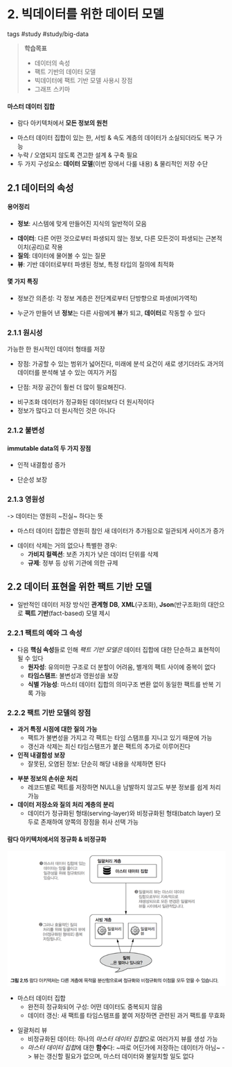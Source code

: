 # 2. 빅데이터를 위한 데이터 모델
tags #study #study/big-data

> **학습목표**  
> - 데이터의 속성  
> - 팩트 기반의 데이터 모델  
> - 빅데이터에 팩트 기반 모델 사용시 장점  
> - 그래프 스키마   

#### 마스터 데이터 집합
- 람다 아키텍처에서 **모든 정보의 원천**
* 마스터 데이터 집합이 있는 한, 서빙 & 속도 계층의 데이터가 소실되더라도 복구 가능 
* 누락 / 오염되지 않도록 견고한 설계 & 구축 필요 
* 두 가지 구성요소: **데이터 모델**(이번 장에서 다룰 내용)  & 물리적인 저장 수단 

## 2.1 데이터의 속성 
#### 용어정리
- **정보**: 시스템에 맞게 만들어진 지식의 일반적이 모음
* **데이터**: 다른 어떤 것으로부터 파생되지 않는 정보, 다른 모든것이 파생되는 근본적 이치(공리)로 작용
* **질의**: 데이터에 물어볼 수 있는 질문
* **뷰**: 기반 데이터로부터 파생된 정보, 특정 타입의 질의에 최적화

####  몇 가지 특징
- 정보간 의존성: 각 정보 계층은 전단계로부터 단방향으로 파생(비가역적)
* 누군가 만들어 낸 **정보**는 다른 사람에게 **뷰**가 되고, **데이터**로 작동할 수 있다

### 2.1.1 원시성 
가능한 한 원시적인 데이터 형태를 저장
- 장점: 가공할 수 있는 범위가 넓어진다, 미래에 분석 요건이 새로 생기더라도 과거의 데이터를 분석해 낼 수 있는 여지가 커짐 
* 단점: 저장 공간이 훨씬 더 많이 필요해진다. 

- 비구조화 데이터가 정규화된 데이터보다 더 원시적이다 
- 정보가 많다고 더 원시적인 것은 아니다 

### 2.1.2 불변성
#### immutable data의 두 가지 장점 
- 인적 내결함성 증가
* 단순성 보장

### 2.1.3 영원성
-> 데이터는 영원히 ~진실~ 하다는 뜻 
- 마스터 데이터 집합은 영원히 참인 새 데이터가 추가됨으로 일관되게 사이즈가 증가
* 데이터 삭제는 거의 없으나 특별한 경우: 
	- **가비지 컬렉션**: 보존 가치가 낮은 데이터 단위를 삭제
	- **규제**: 정부 등 상위 기관에 의한 규제


## 2.2 데이터 표현을 위한 팩트 기반 모델 
- 일반적인 데이터 저장 방식인 **관계형 DB**, **XML**(구조화), **Json**(반구조화)의 대안으로 **팩트 기반**(fact-based) 모델 제시 
 
### 2.2.1 팩트의 예와 그 속성 
- 다음 **핵심 속성**들로 인해 *팩트 기반 모델은* 데이터 집합에 대한 단순하고 표현적이 될 수 있다 
	* **원자성**: 유의미한 구조로 더 분할이 어려움, 별개의 팩트 사이에 중복이 없다 
	* **타임스탬프**: 불변성과 영원성을 보장
	* **식별 가능성**: 마스터 데이터 집합의 의미구조 변환 없이 동일한 팩트를 반복 기록 가능 


### 2.2.2 팩트 기반 모델의 장점 
- **과거 특정 시점에 대한 질의 가능**
	* 팩트가 불변성을 가지고 각 팩트는 타임 스탬프를 지니고 있기 때문에 가능 
	* 갱신과 삭제는 최신 타임스탬프가 붙은 팩트의 추가로 이루어진다 
- **인적 내결함성 보장**
	* 잘못된, 오염된 정보: 단순히 해당 내용을 삭제하면 된다 
* **부분 정보의 손쉬운 처리**
	* 레코드별로 팩트를 저장하면 NULL을 남발하지 않고도 부분 정보를 쉽게 처리 가능 
* **데이터 저장소와 질의 처리 계층의 분리**
	* 데이터가 정규화된 형태(serving-layer)와 비정규화된 형태(batch layer) 모두로 존재하여 양쪽의 장점을 취사 선택 가능

#### 람다 아키텍처에서의 정규화 & 비정규화 

![](../images/pic_2_15.png)

- 	마스터 데이터 집합
	- 완전히 정규화되어 구성: 어떤 데이터도 중복되지 않음 
	* 데이터 갱신: 새 팩트를 타임스탬프를 붙여 저장하면 관련된 과거 팩트를 무효화
* 일괄처리 뷰
	* 비정규화된 데이터: 하나의 *마스터 데이터 집합*으로 여러가지 뷰를 생성 가능 
	* *마스터 데이터 집합*에 대한 **함수**다: ~따로 어딘가에 저장하는 데이터가 아님~
	-> 뷰는 갱신할 필요가 없으며, 마스터 데이터와 불일치할 일도 없다

